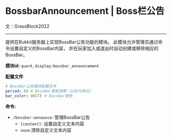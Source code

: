 # BossbarAnnouncement | Boss栏公告
文：GrassBlock2022

-----

提供在Bukkit服务器上实现BossBar公告功能的模块。
此模块允许管理员通过命令设置自定义的BossBar内容，
并在玩家加入或退出时自动创建或移除相应的BossBar。

**模块id:** `quark_display:bossbar_announcement`

**配置文件**

```yaml
# BossBar公告模块配置文件
period: 60 # BossBar更新周期（以秒为单位）
bar_color: WHITE # BossBar颜色
```

**命令:**
- `/bossbar-announce`: 管理BossBar公告
  - `[content]`: 设置自定义文本内容
  - `none`:清除自定义文本内容
